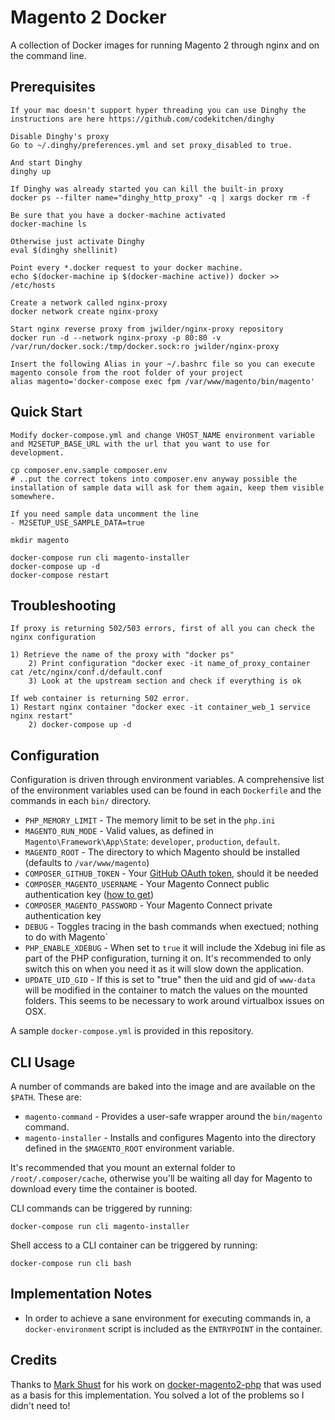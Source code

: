 # Magento 2 Docker

A collection of Docker images for running Magento 2 through nginx and on the command line.

## Prerequisites

    If your mac doesn't support hyper threading you can use Dinghy the instructions are here https://github.com/codekitchen/dinghy

    Disable Dinghy's proxy
    Go to ~/.dinghy/preferences.yml and set proxy_disabled to true.

    And start Dinghy
    dinghy up
 
    If Dinghy was already started you can kill the built-in proxy
    docker ps --filter name="dinghy_http_proxy" -q | xargs docker rm -f

    Be sure that you have a docker-machine activated
    docker-machine ls

    Otherwise just activate Dinghy
    eval $(dinghy shellinit)

    Point every *.docker request to your docker machine.
    echo $(docker-machine ip $(docker-machine active)) docker >> /etc/hosts

    Create a network called nginx-proxy
    docker network create nginx-proxy

    Start nginx reverse proxy from jwilder/nginx-proxy repository
    docker run -d --network nginx-proxy -p 80:80 -v /var/run/docker.sock:/tmp/docker.sock:ro jwilder/nginx-proxy

    Insert the following Alias in your ~/.bashrc file so you can execute magento console from the root folder of your project
    alias magento='docker-compose exec fpm /var/www/magento/bin/magento'

## Quick Start

    Modify docker-compose.yml and change VHOST_NAME environment variable and M2SETUP_BASE_URL with the url that you want to use for development.

    cp composer.env.sample composer.env
    # ..put the correct tokens into composer.env anyway possible the installation of sample data will ask for them again, keep them visible somewhere.
   
    If you need sample data uncomment the line
    - M2SETUP_USE_SAMPLE_DATA=true
 
    mkdir magento

    docker-compose run cli magento-installer
    docker-compose up -d
    docker-compose restart

## Troubleshooting
 
    If proxy is returning 502/503 errors, first of all you can check the nginx configuration
    
	1) Retrieve the name of the proxy with "docker ps"
        2) Print configuration "docker exec -it name_of_proxy_container cat /etc/nginx/conf.d/default.conf
        3) Look at the upstream section and check if everything is ok

    If web container is returning 502 error.
	1) Restart nginx container "docker exec -it container_web_1 service nginx restart"
        2) docker-compose up -d


## Configuration

Configuration is driven through environment variables.  A comprehensive list of the environment variables used can be found in each `Dockerfile` and the commands in each `bin/` directory.

* `PHP_MEMORY_LIMIT` - The memory limit to be set in the `php.ini`
* `MAGENTO_RUN_MODE` - Valid values, as defined in `Magento\Framework\App\State`: `developer`, `production`, `default`.
* `MAGENTO_ROOT` - The directory to which Magento should be installed (defaults to `/var/www/magento`)
* `COMPOSER_GITHUB_TOKEN` - Your [GitHub OAuth token](https://getcomposer.org/doc/articles/troubleshooting.md#api-rate-limit-and-oauth-tokens), should it be needed
* `COMPOSER_MAGENTO_USERNAME` - Your Magento Connect public authentication key ([how to get](http://devdocs.magento.com/guides/v2.0/install-gde/prereq/connect-auth.html))
* `COMPOSER_MAGENTO_PASSWORD` - Your Magento Connect private authentication key
* `DEBUG` - Toggles tracing in the bash commands when exectued; nothing to do with Magento`
* `PHP_ENABLE_XDEBUG` - When set to `true` it will include the Xdebug ini file as part of the PHP configuration, turning it on. It's recommended to only switch this on when you need it as it will slow down the application.
* `UPDATE_UID_GID` - If this is set to "true" then the uid and gid of `www-data` will be modified in the container to match the values on the mounted folders.  This seems to be necessary to work around virtualbox issues on OSX.

A sample `docker-compose.yml` is provided in this repository.

## CLI Usage

A number of commands are baked into the image and are available on the `$PATH`. These are:

* `magento-command` - Provides a user-safe wrapper around the `bin/magento` command.
* `magento-installer` - Installs and configures Magento into the directory defined in the `$MAGENTO_ROOT` environment variable.

It's recommended that you mount an external folder to `/root/.composer/cache`, otherwise you'll be waiting all day for Magento to download every time the container is booted.

CLI commands can be triggered by running:

    docker-compose run cli magento-installer

Shell access to a CLI container can be triggered by running:

    docker-compose run cli bash

## Implementation Notes

* In order to achieve a sane environment for executing commands in, a `docker-environment` script is included as the `ENTRYPOINT` in the container.

## Credits

Thanks to [Mark Shust](https://twitter.com/markshust) for his work on [docker-magento2-php](https://github.com/mageinferno/docker-magento2-php) that was used as a basis for this implementation.  You solved a lot of the problems so I didn't need to!
